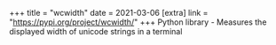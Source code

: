 +++
title = "wcwidth"
date = 2021-03-06
[extra]
link = "https://pypi.org/project/wcwidth/"
+++
Python library - Measures the displayed width of unicode strings in a terminal

